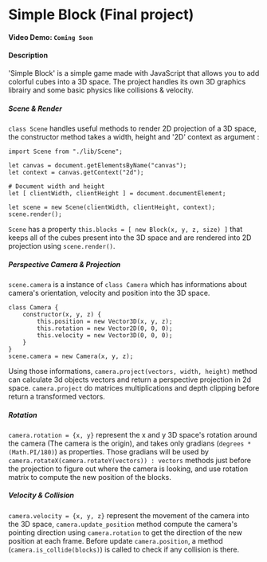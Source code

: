 # Simple Block (Final project)
#### Video Demo: `Coming Soon`
#### Description
'Simple Block' is a simple game made with JavaScript that allows you to add colorful cubes into a 3D space.
The project handles its own 3D graphics librairy and some basic physics like collisions & velocity.

##### Scene & Render
`class Scene` handles useful methods to render 2D projection of a 3D space, the constructor method takes a width, height and '2D' context as argument :

```
import Scene from "./lib/Scene";

let canvas = document.getElementsByName("canvas");
let context = canvas.getContext("2d");

# Document width and height
let [ clientWidth, clientHeight ] = document.documentElement;

let scene = new Scene(clientWidth, clientHeight, context);
scene.render();
```

`Scene` has a property `this.blocks = [ new Block(x, y, z, size) ]` that keeps all of the cubes present into the 3D space and are rendered into 2D projection using `scene.render()`.

##### Perspective Camera & Projection
`scene.camera` is a instance of `class Camera` which has informations about camera's orientation, velocity and position into the 3D space.
```
class Camera {
    constructor(x, y, z) {
        this.position = new Vector3D(x, y, z);
        this.rotation = new Vector2D(0, 0, 0);
        this.velocity = new Vector3D(0, 0, 0);
    }
}
scene.camera = new Camera(x, y, z);
```
Using those informations, `camera.project(vectors, width, height)` method can calculate 3d objects vectors and return a perspective projection in 2d space.
`camera.project` do matrices multiplications and depth clipping before return a transformed vectors.

##### Rotation
`camera.rotation = {x, y}` represent the x and y 3D space's rotation around the camera (The camera is the origin), and takes only gradians (`degrees * (Math.PI/180)`) as properties.
Those gradians will be used by `camera.rotateX(camera.rotateY(vectors)) : vectors` methods just before the projection to figure out where the camera is looking, and use rotation matrix to compute the new position of the blocks.

##### Velocity & Collision 
`camera.velocity = {x, y, z}` represent the movement of the camera into the 3D space, `camera.update_position` method compute the camera's pointing direction using `camera.rotation` to get the direction of the new position at each frame.
Before update `camera.position`, a method (`camera.is_collide(blocks)`) is called to check if any collision is there. 
